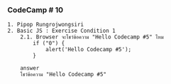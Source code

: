 ### CodeCamp # 10
    1. Pipop Rungrojwongsiri
    2. Basic JS : Exercise Condition 1
        2.1. Browser จะโชว์ข้อความ "Hello Codecamp #5" ไหม
            if ("0") {
                alert('Hello Codecamp #5');
            }
        
        answer
        โชว์ข้อความ "Hello Codecamp #5"
